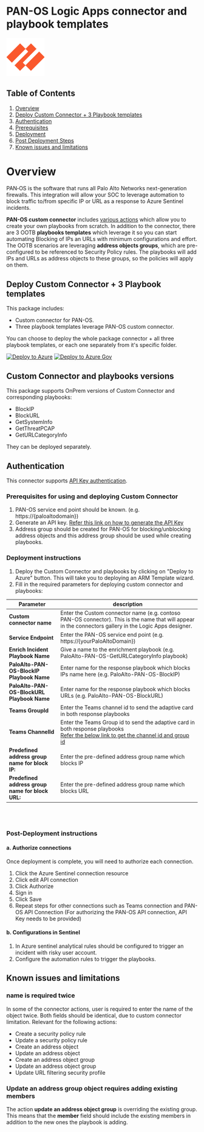   # PAN-OS Logic Apps connector and playbook templates

  <img src="./PaloAltoCustomConnector/PAN-OS_CustomConnector.png" alt="drawing" width="20%"/>

## Table of Contents

1. [Overview](#overview)
1. [Deploy Custom Connector + 3 Playbook templates](#deployall)
1. [Authentication](#authentication)
1. [Prerequisites](#prerequisites)
1. [Deployment](#deployment)
1. [Post Deployment Steps](#postdeployment)
1. [Known issues and limitations](#knownissues)



<a name="overview">

# Overview

PAN‑OS is the software that runs all Palo Alto Networks next-generation firewalls. This integration will allow your SOC to leverage automation to block traffic to/from specific IP or URL as a response to Azure Sentinel incidents.

**PAN-OS custom connector** includes [various actions](./PaloAltoCustomConnector#actions-supported-by-palo-alto-custom-connector) which allow you to create your own playbooks from scratch. In addition to the connector, there are 3 OOTB **playbooks templates** which leverage it so you can start automating Blocking of IPs an URLs with minimum configurations and effort. The OOTB scenarios are leveraging **address objects groups**, which are pre-configured to be referenced to Security Policy rules. The playbooks will add IPs and URLs as address objects to these groups, so the policies will apply on them.

<a name="deployall">

## Deploy Custom Connector + 3 Playbook templates
This package includes:
* Custom connector for PAN-OS.
* Three playbook templates leverage PAN-OS custom connector.

You can choose to deploy the whole package connector + all three playbook templates, or each one separately from it's specific folder.

[![Deploy to Azure](https://aka.ms/deploytoazurebutton)](https://portal.azure.com/#create/Microsoft.Template/uri/https%3A%2F%2Fraw.githubusercontent.com%2FAzure%2FAzure-Sentinel%2Fmaster%2FPlaybooks%2FPaloAlto-PAN-OS%2FPaloAltoCustomConnector%2Fazuredeploy.json) [![Deploy to Azure Gov](https://aka.ms/deploytoazuregovbutton)](https://portal.azure.us/#create/Microsoft.Template/uri/https%3A%2F%2Fraw.githubusercontent.com%2FAzure%2FAzure-Sentinel%2Fmaster%2FPlaybooks%2FPaloAlto-PAN-OS%2FPaloAltoCustomConnector%2Fazuredeploy.json)

## Custom Connector and playbooks versions

This package supports OnPrem versions of Custom Connector [](./PaloAltoCustomConnectorOnPrem) and corresponding playbooks:
 - BlockIP[](./PlaybooksOnPrem/PaloAlto-PAN-OS-BlockIP)
 - BlockURL[](./PlaybooksOnPrem/PaloAlto-PAN-OS-BlockURL)
 - GetSystemInfo[](./PlaybooksOnPrem/PaloAlto-PAN-OS-GetSystemInfo)
 - GetThreatPCAP[](./PlaybooksOnPrem/PaloAlto-PAN-OS-GetThreatPCAP)
 - GetURLCategoryInfo[](./PlaybooksOnPrem/PaloAlto-PAN-OS-GetURLCategoryInfo)

They can be deployed separately.

<a name="authentication">

## Authentication
This connector supports [API Key authentication](https://paloaltolactest.trafficmanager.net/restapi-doc/#tag/key-generation).

<a name="prerequisites">

### Prerequisites for using and deploying Custom Connector
1. PAN-OS service end point should be known. (e.g. https://{paloaltodomain})
2. Generate an API key. [Refer this link on how to generate the API Key](https://paloaltolactest.trafficmanager.net/restapi-doc/#tag/key-generation)
3. Address group should be created for PAN-OS for blocking/unblocking address objects and this address group should be used while creating playbooks.


<a name="deployment">

### Deployment instructions 
1. Deploy the Custom Connector and playbooks by clicking on "Deploy to Azure" button. This will take you to deploying an ARM Template wizard.
2. Fill in the required parameters for deploying custom connector and playbooks:

| Parameter | description |
|----------------|--------------|
|**Custom connector name**| Enter the Custom connector name (e.g. contoso PAN-OS connector). This is the name that will appear in the connectors gallery in the Logic Apps designer.
|**Service Endpoint**|  Enter the PAN-OS service end point (e.g. https://{yourPaloAltoDomain})|
|**Enrich Incident Playbook Name**|  Give a name to the enrichment playbook  (e.g. PaloAlto-PAN-OS-GetURLCategoryInfo playbook)|
|**PaloAlto-PAN-OS-BlockIP Playbook Name**| Enter name for the response playbook which blocks IPs name here (e.g. PaloAlto-PAN-OS-BlockIP)|
|**PaloAlto-PAN-OS-BlockURL Playbook Name**|  Enter name for the response playbook which blocks URLs (e.g. PaloAlto-PAN-OS-BlockURL)|
|**Teams GroupId**| Enter the Teams channel id to send the adaptive card in both response playbooks<br>|
| **Teams ChannelId**| Enter the Teams Group id to send the adaptive card in both response playbooks <br>[Refer the below link to get the channel id and group id](https://docs.microsoft.com/powershell/module/teams/get-teamchannel?view=teams-ps)<br>|
|**Predefined address group name for block IP:** | Enter the pre-defined address group name which blocks IP|
|**Predefined address group name for block URL:** | Enter the pre-defined address group name which blocks URL|

<br><br>

<a name="postdeployment">

### Post-Deployment instructions 
#### a. Authorize connections
Once deployment is complete, you will need to authorize each connection.
1.	Click the Azure Sentinel connection resource
2.	Click edit API connection
3.	Click Authorize
4.	Sign in
5.	Click Save
6.	Repeat steps for other connections such as Teams connection and PAN-OS API  Connection (For authorizing the PAN-OS API connection, API Key needs to be provided)
#### b. Configurations in Sentinel
1. In Azure sentinel analytical rules should be configured to trigger an incident with risky user account. 
2. Configure the automation rules to trigger the playbooks.


<a name="knownissues">

## Known issues and limitations

### **name** is required twice
In some of the connector actions, user is required to enter the name of the object twice. Both fields should be identical, due to custom connector limitation. Relevant for the following actions:
* Create a security policy rule
* Update a security policy rule
* Create an address object
* Update an address object
* Create an address object group
* Update an address object group
* Update URL filtering security profile

### Update an address group object requires adding existing members
The action **update an address object group** is overriding the existing group. This means that the **member** field should include the existing members in addition to the new ones the playbook is adding.
